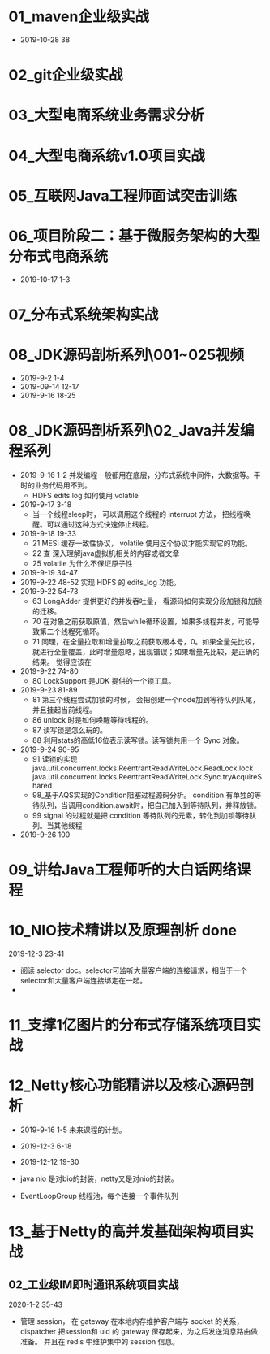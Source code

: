 
# 01_maven企业级实战
- 2019-10-28 38
# 02_git企业级实战

# 03_大型电商系统业务需求分析

# 04_大型电商系统v1.0项目实战

# 05_互联网Java工程师面试突击训练

# 06_项目阶段二：基于微服务架构的大型分布式电商系统
- 2019-10-17 1-3

# 07_分布式系统架构实战

# 08_JDK源码剖析系列\001~025视频   
- 2019-9-2 1-4 
- 2019-09-14 12-17
- 2019-9-16 18-25

# 08_JDK源码剖析系列\02_Java并发编程系列
- 2019-9-16 1-2 并发编程一般都用在底层，分布式系统中间件，大数据等。平时的业务代码用不到。
  - HDFS edits log 如何使用 volatile
- 2019-9-17 3-18
  - 当一个线程sleep时， 可以调用这个线程的 interrupt 方法， 把线程唤醒。可以通过这种方式快速停止线程。
- 2019-9-18 19-33
  - 21 MESI 缓存一致性协议， volatile 使用这个协议才能实现它的功能。 
  - 22 查 深入理解java虚拟机相关的内容或者文章
  - 25 volatile 为什么不保证原子性
- 2019-9-19 34-47
- 2019-9-22 48-52 实现 HDFS 的 edits_log 功能。
- 2019-9-22 54-73
  - 63 LongAdder 提供更好的并发吞吐量， 看源码如何实现分段加锁和加锁的迁移。
  - 70 在对象之前获取原值，然后while循环设置，如果多线程并发，可能导致第二个线程死循环。
  - 71 同理，在全量拉取和增量拉取之前获取版本号，0。如果全量先比较，就进行全量覆盖，此时增量忽略，出现错误；如果增量先比较，是正确的结果。
    觉得应该在
- 2019-9-22 74-80
  - 80 LockSupport 是JDK 提供的一个锁工具。
- 2019-9-23 81-89
  - 81 第三个线程尝试加锁的时候， 会把创建一个node加到等待队列队尾，并且挂起当前线程。
  - 86 unlock 时是如何唤醒等待线程的。
  - 87 读写锁是怎么玩的。
  - 88 利用stats的高低16位表示读写锁。读写锁共用一个 Sync 对象。
- 2019-9-24 90-95
  - 91 读锁的实现
       java.util.concurrent.locks.ReentrantReadWriteLock.ReadLock.lock
       java.util.concurrent.locks.ReentrantReadWriteLock.Sync.tryAcquireShared
  - 98_基于AQS实现的Condition阻塞过程源码分析。 condition 有单独的等待队列，当调用condition.await时，把自己加入到等待队列，并释放锁。
  - 99 signal 的过程就是把 condition 等待队列的元素，转化到加锁等待队列。当其他线程
- 2019-9-26 100
  
# 09_讲给Java工程师听的大白话网络课程

# 10_NIO技术精讲以及原理剖析 done
2019-12-3 23-41

- 阅读 selector doc。selector可监听大量客户端的连接请求，相当于一个selector和大量客户端连接绑定在一起。
- 

# 11_支撑1亿图片的分布式存储系统项目实战

# 12_Netty核心功能精讲以及核心源码剖析
- 2019-9-16 1-5  未来课程的计划。   
- 2019-12-3 6-18
- 2019-12-12 19-30

- java nio 是对bio的封装，netty又是对nio的封装。
- EventLoopGroup 线程池，每个连接一个事件队列


# 13_基于Netty的高并发基础架构项目实战

## 02_工业级IM即时通讯系统项目实战
2020-1-2 35-43

- 管理 session，
  在 gateway 在本地内存维护客户端与 socket 的关系， 
  dispatcher 把session和 uid 的 gateway 保存起来，为之后发送消息路由做准备。
  并且在 redis 中维护集中的 session 信息。
                                                         
